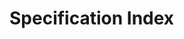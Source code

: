 # Specification Index

<!-- List of all specifications with brief descriptions. Include registry IDs, categories, and summaries. Should be organized logically and provide easy access to detailed specification docs. -->

